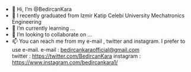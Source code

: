 - 👋 Hi, I’m @BedircanKara
- 👀 I recently graduated from Izmir Katip Celebi University Mechatronics Engineering
- 🌱 I’m currently learning ...
- 💞️ I’m looking to collaborate on ...
- 📫 You can reach me from my e-mail , twitter and instagram. I prefer to use e-mail.
                    e-mail    : bedircankaraofficial@gmail.com  
                    twitter   : https://twitter.com/BedircanKara
                    instagram : https://www.instagram.com/bedircankara1/

<!---
BedircanKara/BedircanKara is a ✨ special ✨ repository because its `README.md` (this file) appears on your GitHub profile.
You can click the Preview link to take a look at your changes.
--->
